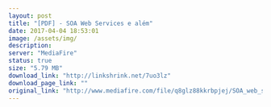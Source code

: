 ```yaml
---
layout: post
title: "[PDF] - SOA Web Services e além"
date: 2017-04-04 18:53:01
image: /assets/img/
description:
server: "MediaFire"
status: true
size: "5.79 MB"
download_link: "http://linkshrink.net/7uo3lz"
download_page_link: ""
original_link: "http://www.mediafire.com/file/q8glz88kkrbpjej/SOA_web_services_e_al%E2%94%9C%D0%B9m.pdf"
---
```

